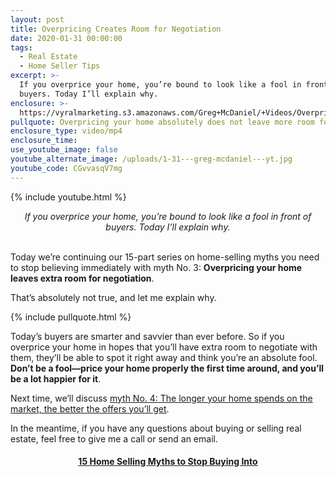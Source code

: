 ```yaml
---
layout: post
title: Overpricing Creates Room for Negotiation
date: 2020-01-31 00:00:00
tags:
  - Real Estate
  - Home Seller Tips
excerpt: >-
  If you overprice your home, you’re bound to look like a fool in front of
  buyers. Today I’ll explain why.
enclosure: >-
  https://vyralmarketing.s3.amazonaws.com/Greg+McDaniel/+Videos/Overpricing+Creates+Room+for+Negotiation+_+15+Home+Selling+Myths+to+Stop+Buying+Into.mp4
pullquote: Overpricing your home absolutely does not leave more room for negotiation.
enclosure_type: video/mp4
enclosure_time:
use_youtube_image: false
youtube_alternate_image: /uploads/1-31---greg-mcdaniel---yt.jpg
youtube_code: CGvvasqV7mg
---
```


{% include youtube.html %}

<center><em>If you overprice your home, you&rsquo;re bound to look like a fool in front of buyers. Today I&rsquo;ll explain why.</em></center>

<br>Today we’re continuing our 15-part series on home-selling myths you need to stop believing immediately with myth No. 3: **Overpricing your home leaves extra room for negotiation**.

That’s absolutely not true, and let me explain why.

{% include pullquote.html %}

Today’s buyers are smarter and savvier than ever before. So if you overprice your home in hopes that you’ll have extra room to negotiate with them, they’ll be able to spot it right away and think you’re an absolute fool. **Don’t be a fool—price your home properly the first time around, and you’ll be a lot happier for it**.

Next time, we’ll discuss <u><a target="_blank" href="https://mcdanielcallahanblog.com/does-more-marketing-equal-a-higher-offer.html">myth No. 4: The longer your home spends on the market, the better the offers you&rsquo;ll get</a></u>.

In the meantime, if you have any questions about buying or selling real estate, feel free to give me a call or send an email.

<center><h4><u><strong><a target="_blank" href="https://www.youtube.com/playlist?list=PL4Ay_MVLm6QGE37Lr8a94OqNrVBj-zDIw">15 Home Selling Myths to Stop Buying Into</a></strong></u></h4></center>